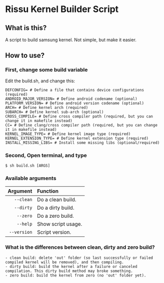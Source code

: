 # Rissu Kernel Builder Script
## What is this?
<p>
A script to build samsung kernel.
Not simple, but make it easier.
</p>

## How to use?
### First, change some build variable
Edit the build.sh, and change this:
```
DEFCONFIG= # Define a file that contains device configurations (required)
ANDROID_MAJOR_VERSION= # Define android codename (optional)
PLATFORM_VERSION= # Define android version codename (optional)
ARCH= # Define kernel arch (required)
SUBARCH= # Define kernel sub-arch (optional)
CROSS_COMPILE= # Define cross compiler path (required, but you can change it in makefile instead)
CC= # Define clang/cross compiler path (required, but you can change it in makefile instead)
KERNEL_IMAGE_TYPE= # Define kernel image type (required)
KERNEL_EXTENSION_TYPE= # Define kernel extension type (required)
INSTALL_MISSING_LIBS= # Install some missing libs (optional/required)
```
### Second, Open terminal, and type
```
$ sh build.sh [ARGS]
```
### Available arguments
Argument   | Function
-------:|:-------------------------
```--clean```     | Do a clean build.
```--dirty``` | Do a dirty build.
```--zero```     | Do a zero build.
```--help```  | Show script usage.
```--version``` | Script version.

### What is the differences between clean, dirty and zero build?
```
- clean build: delete 'out' folder (so last successfully or failed compiled kernel will be removed), and then compiling.
- dirty build: build the kernel after a failure or canceled compilation. This dirty build method may broke something.
- zero build: build the kernel from zero (no 'out' folder yet).
```
